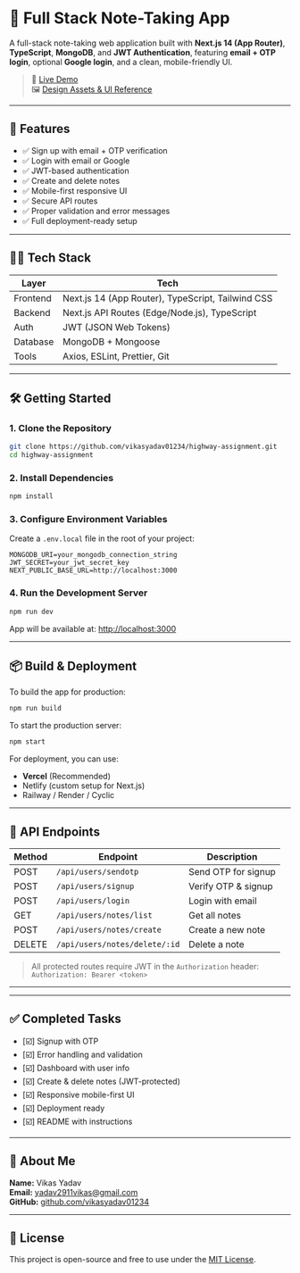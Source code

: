 
# 📝 Full Stack Note-Taking App

A full-stack note-taking web application built with **Next.js 14 (App Router)**, **TypeScript**, **MongoDB**, and **JWT Authentication**, featuring **email + OTP login**, optional **Google login**, and a clean, mobile-friendly UI.

> 🔗 [Live Demo](https://your-deployment-url.com)  
> 🖼️ [Design Assets & UI Reference](https://hwdlte.com/RvqdLn)

---

## 🚀 Features

- ✅ Sign up with email + OTP verification
- ✅ Login with email or Google
- ✅ JWT-based authentication
- ✅ Create and delete notes
- ✅ Mobile-first responsive UI
- ✅ Secure API routes
- ✅ Proper validation and error messages
- ✅ Full deployment-ready setup

---

## 🧑‍💻 Tech Stack

| Layer     | Tech                                        |
|-----------|---------------------------------------------|
| Frontend  | Next.js 14 (App Router), TypeScript, Tailwind CSS |
| Backend   | Next.js API Routes (Edge/Node.js), TypeScript     |
| Auth      | JWT (JSON Web Tokens)                            |
| Database  | MongoDB + Mongoose                               |
| Tools     | Axios, ESLint, Prettier, Git                     |

---

## 🛠️ Getting Started

### 1. Clone the Repository

```bash
git clone https://github.com/vikasyadav01234/highway-assignment.git
cd highway-assignment
```

### 2. Install Dependencies

```bash
npm install
```

### 3. Configure Environment Variables

Create a `.env.local` file in the root of your project:

```env
MONGODB_URI=your_mongodb_connection_string
JWT_SECRET=your_jwt_secret_key
NEXT_PUBLIC_BASE_URL=http://localhost:3000

```

### 4. Run the Development Server

```bash
npm run dev
```

App will be available at: [http://localhost:3000](http://localhost:3000)

---

## 📦 Build & Deployment

To build the app for production:

```bash
npm run build
```

To start the production server:

```bash
npm start
```

For deployment, you can use:

- **Vercel** (Recommended)
- Netlify (custom setup for Next.js)
- Railway / Render / Cyclic

---

## 🧪 API Endpoints

| Method | Endpoint                      | Description         |
|--------|-------------------------------|---------------------|
| POST   | `/api/users/sendotp`          | Send OTP for signup |
| POST   | `/api/users/signup`           | Verify OTP & signup |
| POST   | `/api/users/login`            | Login with email    |
| GET    | `/api/users/notes/list`       | Get all notes       |
| POST   | `/api/users/notes/create`     | Create a new note   |
| DELETE | `/api/users/notes/delete/:id` | Delete a note       |

> All protected routes require JWT in the `Authorization` header:  
> `Authorization: Bearer <token>`

---

---

## ✅ Completed Tasks

- [☑️] Signup with OTP
- [☑️] Error handling and validation
- [☑️] Dashboard with user info
- [☑️] Create & delete notes (JWT-protected)
- [☑️] Responsive mobile-first UI
- [☑️] Deployment ready
- [☑️] README with instructions

---

## 👤 About Me

**Name:** Vikas Yadav  
**Email:** [yadav2911vikas@gmail.com](mailto:yadav2911vikas@gmail.com)  
**GitHub:** [github.com/vikasyadav01234](https://github.com/vikasyadav01234)

---

## 📝 License

This project is open-source and free to use under the [MIT License](LICENSE).
